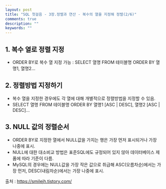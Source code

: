 ```yaml
---
layout: post
title: "SQL 첫걸음 - 3장.정렬과 연산 - 복수의 열을 지정해 정렬(2/6)" 
comments: true
description: ""
keywords: ""
---
```


## 1. 복수 열로 정렬 지정
- ORDER BY로 복수 열 지정 가능 : SELECT 열명 FROM 테이블명 ORDER BY 열명1, 열명2... 


## 2. 정렬방법 지정하기
- 복수 열을 지정한 경우에도 각 열에 대해 개별적으로 정렬방법을 지정할 수 있음.
- SELECT 열명 FROM 테이블명 ORDER BY 열명1 [ASC | DESC], 열명2 [ASC | DESC]... 


##  3. NULL 값의 정렬순서
- ORDER BY로 지정한 열에서 NULL값을 가지는 행은 가장 먼저 표시되거나 가장 나중에 표시. 
- NULL에 대한 대소비교 방법은 표준SQL에도 규정되어 있지 않아 데이터베이스 제품에 따라 기준이 다름.
- MySQL의 경우에는 NULL값을 가장 작은 값으로 취급해 ASC(오름차순)에서는 가장 먼저, DESC(내림차순)에서는 가장 나중에 표시.


출처 : https://smilejh.tistory.com/